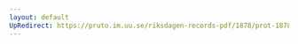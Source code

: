 ```yaml
---
layout: default
UpRedirect: https://pruto.im.uu.se/riksdagen-records-pdf/1878/prot-1878--ak--001/prot-1878--ak--001_005.pdf
---
```


